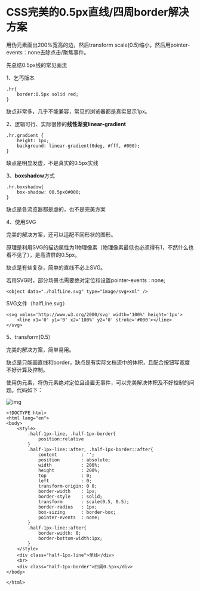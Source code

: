# CSS完美的0.5px直线/四周border解决方案



用伪元素画出200%宽高的边，然后transform scale(0.5)缩小，然后用pointer-events：none去除点击/聚焦事件。

先总结0.5px线的常见画法

1、乞丐版本

```text
.hr{
    border:0.5px solid red;
}
```

缺点非常多，几乎不能兼容，常见的浏览器都是真实显示1px。

2、逻辑可行、实际很惨的**线性渐变linear-gradient**

```text
.hr.gradient {
    height: 1px;
    background: linear-gradient(0deg, #fff, #000);
}
```

缺点是明显发虚，不是真实的0.5px实线

3、**boxshadow**方式

```text
.hr.boxshadow{
    box-shadow: 00.5px0#000;
}
```

缺点是各流览器都是虚的，也不是完美方案

4、使用SVG

完美的解决方案，还可以适配不同形状的图形。

原理是利用SVG的描边属性为1物理像素（物理像素最低也必须得有1，不然什么也看不见了），是高清屏的0.5px。

缺点是有些复杂，简单的直线不必上SVG。

若用SVG时，部分场景也需要绝对定位和设置pointer-events : none;

```text
<object data="./halfLine.svg" type="image/svg+xml" />
```

SVG文件（halfLine.svg）

```text
<svg xmlns='http://www.w3.org/2000/svg' width='100%' height='1px'>
    <line x1='0' y1='0' x2='100%' y2='0' stroke='#000'></line>
</svg>
```



5、transform(0.5）

完美的解决方案，简单易用。

缺点是只能画直线和border，缺点是有实际文档流中的体积，且配合按钮写宽度不好计算及控制。

使用伪元素，将伪元素绝对定位且设置无事件，可以完美解决体积及不好控制的问题。代码如下：

![img](https://pic1.zhimg.com/80/v2-2918c955aadf1dbe61769a051afe12d8_720w.webp)

```text
<!DOCTYPE html>
<html lang="en">
<body>
    <style>
        .half-1px-line, .half-1px-border{
            position:relative
        }
        .half-1px-line::after, .half-1px-border::after{
            content         : '';
            position        : absolute;
            width           : 200%;
            height          : 200%;
            top             : 0;
            left            : 0;
            transform-origin: 0 0;
            border-width    : 1px;
            border-style    : solid;
            transform       : scale(0.5, 0.5);
            border-radius   : 1px;
            box-sizing      : border-box;
            pointer-events  : none;
        }
        .half-1px-line::after{
            border-width: 0;
            border-bottom-width:1px;
        }
    </style>
    <div class="half-1px-line">单线</div>
    <br>
    <div class="half-1px-border">四周0.5px</div>
</body>

</html>
```